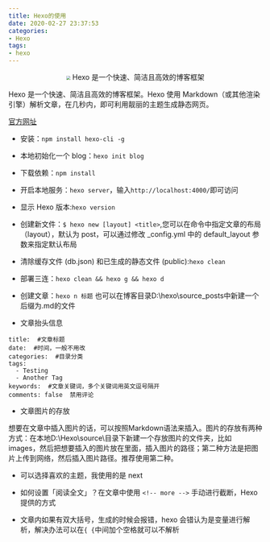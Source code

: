 ```yaml
---
title: Hexo的使用
date: 2020-02-27 23:37:53
categories:
- Hexo
tags:
- hexo
---
```


<center>
<img src="https://i.loli.net/2020/02/28/Dgo5w9N6l8ikUvH.jpg
" style="zoom: 50%;"/>
Hexo 是一个快速、简洁且高效的博客框架
</center>
<!-- more -->

Hexo 是一个快速、简洁且高效的博客框架。Hexo 使用 Markdown（或其他渲染引擎）解析文章，在几秒内，即可利用靓丽的主题生成静态网页。



[官方网址](https://hexo.io/zh-cn/index.html)

- 安装：`npm install hexo-cli -g`
- 本地初始化一个 blog：`hexo init blog`
- 下载依赖：`npm install`
- 开启本地服务：`hexo server`，输入`http://localhost:4000/`即可访问
- 显示 Hexo 版本:`hexo version`
- 创建新文件：`$ hexo new [layout] <title>`,您可以在命令中指定文章的布局（layout），默认为 post，可以通过修改 _config.yml 中的 default_layout 参数来指定默认布局
- 清除缓存文件 (db.json) 和已生成的静态文件 (public):`hexo clean`

- 部署三连：`hexo clean && hexo g && hexo d`
- 创建文章：`hexo n 标题` 也可以在博客目录D:\hexo\source\_posts中新建一个后缀为.md的文件
- 文章抬头信息

```
title:  #文章标题
date:  #时间，一般不用改
categories:  #目录分类
tags:
  - Testing
  - Another Tag
keywords:  #文章关键词，多个关键词用英文逗号隔开
comments: false  禁用评论
```

- 文章图片的存放

想要在文章中插入图片的话，可以按照Markdown语法来插入。图片的存放有两种方式：在本地D:\Hexo\source\目录下新建一个存放图片的文件夹，比如images，然后把想要插入的图片放在里面，插入图片的路径；第二种方法是把图片上传到网络，然后插入图片路径。推荐使用第二种。

- 可以选择喜欢的主题，我使用的是 next 
- 如何设置「阅读全文」？在文章中使用 `<!-- more -->` 手动进行截断，Hexo 提供的方式

- 文章内如果有双大括号，生成的时候会报错，hexo 会错认为是变量进行解析，解决办法可以在`{ {`中间加个空格就可以不解析